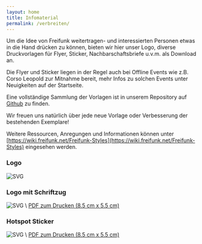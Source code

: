 ```yaml
---
layout: home
title: Infomaterial
permalink: /verbreiten/
---
```


Um die Idee von Freifunk weitertragen- und interessierten Personen etwas in die Hand drücken zu können, bieten wir hier unser Logo, diverse Druckvorlagen für Flyer, Sticker, Nachbarschaftsbriefe u.v.m. als Download an.

Die Flyer und Sticker liegen in der Regel auch bei Offline Events wie z.B. Corso Leopold zur Mitnahme bereit, mehr Infos zu solchen Events unter Neuigkeiten auf der Startseite.

Eine vollständige Sammlung der Vorlagen ist in unserem Repository auf [Github] zu finden.

Wir freuen uns natürlich über jede neue Vorlage oder Verbesserung der bestehenden Exemplare!

Weitere Ressourcen, Anregungen und Informationen können unter [https://wiki.freifunk.net/Freifunk-Styles](https://wiki.freifunk.net/Freifunk-Styles) eingesehen werden.

### Logo

![SVG](https://raw.githubusercontent.com/freifunkMUC/logo_merchandise_ci/master/logos/Ffmuc-logo-vector.svg)

### Logo mit Schriftzug
![SVG](https://raw.githubusercontent.com/freifunkMUC/logo_merchandise_ci/master/logos/Ffmuc_kombi_vector.svg) \\
[PDF zum Drucken (8.5 cm x 5.5 cm)](https://github.com/freifunkMUC/logo_merchandise_ci/blob/master/sticker/export/sticker_hotspot_5.5x8.5.pdf)


### Hotspot Sticker
![SVG](https://raw.githubusercontent.com/freifunkMUC/logo_merchandise_ci/master/sticker/sticker_hotspot_5.5x8.5.svg) \\
[PDF zum Drucken (8.5 cm x 5.5 cm)](https://github.com/freifunkMUC/logo_merchandise_ci/raw/master/sticker/export/sticker_hotspot_5.5x8.5.pdf)



[GitHub]: https://github.com/freifunkMUC/logo_merchandise_ci
